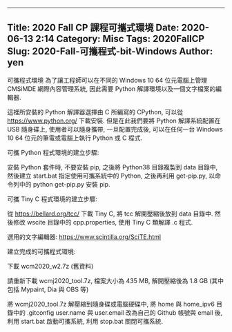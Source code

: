 ---
Title: 2020 Fall CP 課程可攜式環境
Date: 2020-06-13 2:14
Category: Misc
Tags: 2020FallCP
Slug: 2020-Fall-可攜程式-bit-Windows
Author: yen
----
可攜程式環境
為了讓工程師可以在不同的 Windows 10 64 位元電腦上管理 CMSiMDE 網際內容管理系統, 因此需要 Python 解譯環境以及一個文字檔案的編輯器.


<!-- PELICAN_END_SUMMARY -->

這裡所安裝的 Python 解譯器選擇由 C 所編寫的 CPython, 可以從 https://www.python.org/  下載安裝. 但是在此我們要將 Python 解譯系統配置在 USB 隨身碟上, 使用者可以隨身攜帶, 一旦配置完成後, 可以在任何一台 Windows 10 64 位元的筆電或電腦上執行 Python 或 C 程式.

可攜 Python 程式環境的建立步驟:

安裝 Python 套件時, 不要安裝 pip, 之後將 Python38 目錄複製到 data 目錄中, 然後建立 start.bat 指定使用可攜系統中的 Python, 之後再利用 get-pip.py, 以命令列中的 python get-pip.py 安裝 pip.

可攜 Tiny C 程式環境的建立步驟:

從 https://bellard.org/tcc/ 下載 Tiny C, 將 tcc 解開壓縮後放到 data 目錄中. 然後修改 wscite 目錄中的 cpp.properties, 使用 Tiny C 類解譯 .c 程式.

選用的文字編輯器: https://www.scintilla.org/SciTE.html

建立完成的可攜程式環境:

下載 wcm2020_w2.7z (舊資料)

請重新下載 wcmj2020_tool.7z, 檔案大小為 435 MB, 解開壓縮後為 1.8 GB (其中包括 Mypaint, Dia 與 OBS 等)

將 wcmj2020_tool.7z 解壓縮到隨身碟或電腦硬碟中, 將 home 與 home_ipv6 目錄中的 .gitconfig user.name 與 user.email 改為自己的 Github 帳號與 email 後, 利用 start.bat 啟動可攜系統, 利用 stop.bat 關閉可攜系統.

